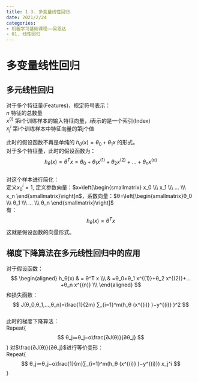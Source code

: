 ```yaml
---
title: 1.3. 多变量线性回归
date: 2021/2/24
categories:
- 机器学习基础课程——吴恩达
- 01. 线性回归
---
```

<style>
img{
    width: 30%;
    padding-left: 20%;
}
</style>
# 多变量线性回归
## 多元线性回归
对于多个特征量(Features)，规定符号表示：  
$n$ 特征的总数量  
$x^{(i)}$  第i个训练样本的输入特征向量，$i$表示的是一个索引(Index)    
$x_j^i$  第i个训练样本中特征向量的第j个值  

此时的假设函数不再是单纯的 $h_θ (x)=θ_0+θ_1 x$ 的形式。  
对于多个特征量，此时的假设函数为：   
$$
h_θ (x)=θ^T x=θ_0+θ_1 x^{(1)}+θ_2 x^{(2)}+…+θ_n x^{(n)}
$$  
对这个样本进行简化：  
定义$x_0^i=1$, 定义参数向量：$x=\left[\begin{smallmatrix} x_0 \\\ x_1 \\\ ... \\\ x_n \end{smallmatrix}\right]n$，系数向量：$θ=\left[\begin{smallmatrix}θ_0 \\\ θ_1 \\\ … \\\ θ_n \end{smallmatrix}\right]$  
有：   
$$
h_θ (x)=θ^T x
$$
这就是假设函数的向量形式。   
## 梯度下降算法在多元线性回归中的应用
对于假设函数：
$$
\begin{aligned}
h_θ(x)  & =  θ^T x \\\  
& =θ_0+θ_1 x^{(1)}+θ_2 x^{(2)}+…+θ_n x^{(n)} \\\       
\end{aligned}
$$
和损失函数：   
$$
J(θ_0,θ_1,…,θ_n)=\frac{1}{2m} ∑_{i=1}^m(h_θ (x^{(i)} )−y^{(i)} )^2
$$    
此时的梯度下降算法：  
Repeat\{
$$
θ_j≔θ_j−α\frac{∂J(θ)}{∂θ_j}
$$
\}
对$\frac{∂J(θ)}{∂θ_j}$进行等价变形：  
Repeat\{
$$
θ_j≔θ_j−α\frac{1}{m}∑_{i=1}^m(h_θ (x^{(i)} )−y^{(i)})  x_j^i
$$
\}

